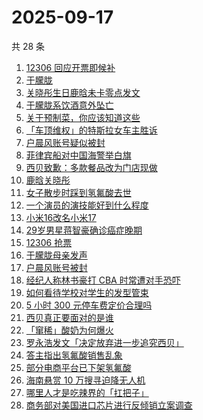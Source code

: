 # 2025-09-17

共 28 条

<!-- BEGIN ZHIHUSEARCH -->
<!-- 最后更新时间 Wed Sep 17 2025 15:15:58 GMT+0800 (China Standard Time) -->

1. [12306 回应开票即候补](https://www.zhihu.com/search?q=12306%20%E5%9B%9E%E5%BA%94%E5%BC%80%E7%A5%A8%E5%8D%B3%E5%80%99%E8%A1%A5)
1. [于朦胧](https://www.zhihu.com/search?q=%E4%BA%8E%E6%9C%A6%E8%83%A7)
1. [关晓彤生日鹿晗未卡零点发文](https://www.zhihu.com/search?q=%E5%85%B3%E6%99%93%E5%BD%A4%E7%94%9F%E6%97%A5%E9%B9%BF%E6%99%97%E6%9C%AA%E5%8D%A1%E9%9B%B6%E7%82%B9%E5%8F%91%E6%96%87)
1. [于朦胧系饮酒意外坠亡](https://www.zhihu.com/search?q=%E4%BA%8E%E6%9C%A6%E8%83%A7%E7%B3%BB%E9%A5%AE%E9%85%92%E6%84%8F%E5%A4%96%E5%9D%A0%E4%BA%A1)
1. [关于预制菜，你应该知道这些](https://www.zhihu.com/search?q=%E5%85%B3%E4%BA%8E%E9%A2%84%E5%88%B6%E8%8F%9C%EF%BC%8C%E4%BD%A0%E5%BA%94%E8%AF%A5%E7%9F%A5%E9%81%93%E8%BF%99%E4%BA%9B)
1. [「车顶维权」的特斯拉女车主胜诉](https://www.zhihu.com/search?q=%E3%80%8C%E8%BD%A6%E9%A1%B6%E7%BB%B4%E6%9D%83%E3%80%8D%E7%9A%84%E7%89%B9%E6%96%AF%E6%8B%89%E5%A5%B3%E8%BD%A6%E4%B8%BB%E8%83%9C%E8%AF%89)
1. [户晨风账号疑似被封](https://www.zhihu.com/search?q=%E6%88%B7%E6%99%A8%E9%A3%8E%E8%B4%A6%E5%8F%B7%E7%96%91%E4%BC%BC%E8%A2%AB%E5%B0%81)
1. [菲律宾船对中国海警举白旗](https://www.zhihu.com/search?q=%E8%8F%B2%E5%BE%8B%E5%AE%BE%E8%88%B9%E5%AF%B9%E4%B8%AD%E5%9B%BD%E6%B5%B7%E8%AD%A6%E4%B8%BE%E7%99%BD%E6%97%97)
1. [西贝致歉：多款餐品改为门店现做](https://www.zhihu.com/search?q=%E8%A5%BF%E8%B4%9D%E8%87%B4%E6%AD%89%EF%BC%9A%E5%A4%9A%E6%AC%BE%E9%A4%90%E5%93%81%E6%94%B9%E4%B8%BA%E9%97%A8%E5%BA%97%E7%8E%B0%E5%81%9A)
1. [鹿晗关晓彤](https://www.zhihu.com/search?q=%E9%B9%BF%E6%99%97%E5%85%B3%E6%99%93%E5%BD%A4)
1. [女子散步时踩到氢氟酸去世](https://www.zhihu.com/search?q=%E5%A5%B3%E5%AD%90%E6%95%A3%E6%AD%A5%E6%97%B6%E8%B8%A9%E5%88%B0%E6%B0%A2%E6%B0%9F%E9%85%B8%E5%8E%BB%E4%B8%96)
1. [一个演员的演技能好到什么程度](https://www.zhihu.com/search?q=%E4%B8%80%E4%B8%AA%E6%BC%94%E5%91%98%E7%9A%84%E6%BC%94%E6%8A%80%E8%83%BD%E5%A5%BD%E5%88%B0%E4%BB%80%E4%B9%88%E7%A8%8B%E5%BA%A6)
1. [小米16改名小米17](https://www.zhihu.com/search?q=%E5%B0%8F%E7%B1%B316%E6%94%B9%E5%90%8D%E5%B0%8F%E7%B1%B317)
1. [29岁男星蒋智豪确诊癌症晚期](https://www.zhihu.com/search?q=29%E5%B2%81%E7%94%B7%E6%98%9F%E8%92%8B%E6%99%BA%E8%B1%AA%E7%A1%AE%E8%AF%8A%E7%99%8C%E7%97%87%E6%99%9A%E6%9C%9F)
1. [12306 抢票](https://www.zhihu.com/search?q=12306%20%E6%8A%A2%E7%A5%A8)
1. [于朦胧母亲发声](https://www.zhihu.com/search?q=%E4%BA%8E%E6%9C%A6%E8%83%A7%E6%AF%8D%E4%BA%B2%E5%8F%91%E5%A3%B0)
1. [户晨风账号被封](https://www.zhihu.com/search?q=%E6%88%B7%E6%99%A8%E9%A3%8E%E8%B4%A6%E5%8F%B7%E8%A2%AB%E5%B0%81)
1. [经纪人称林书豪打 CBA 时常遭对手恐吓](https://www.zhihu.com/search?q=%E7%BB%8F%E7%BA%AA%E4%BA%BA%E7%A7%B0%E6%9E%97%E4%B9%A6%E8%B1%AA%E6%89%93%20CBA%20%E6%97%B6%E5%B8%B8%E9%81%AD%E5%AF%B9%E6%89%8B%E6%81%90%E5%90%93)
1. [如何看待学校对学生的发型管束](https://www.zhihu.com/search?q=%E5%A6%82%E4%BD%95%E7%9C%8B%E5%BE%85%E5%AD%A6%E6%A0%A1%E5%AF%B9%E5%AD%A6%E7%94%9F%E7%9A%84%E5%8F%91%E5%9E%8B%E7%AE%A1%E6%9D%9F)
1. [5 小时 300 元停车费定价合理吗](https://www.zhihu.com/search?q=5%20%E5%B0%8F%E6%97%B6%20300%20%E5%85%83%E5%81%9C%E8%BD%A6%E8%B4%B9%E5%AE%9A%E4%BB%B7%E5%90%88%E7%90%86%E5%90%97)
1. [西贝真正要面对的是谁](https://www.zhihu.com/search?q=%E8%A5%BF%E8%B4%9D%E7%9C%9F%E6%AD%A3%E8%A6%81%E9%9D%A2%E5%AF%B9%E7%9A%84%E6%98%AF%E8%B0%81)
1. [「窜稀」酸奶为何爆火](https://www.zhihu.com/search?q=%E3%80%8C%E7%AA%9C%E7%A8%80%E3%80%8D%E9%85%B8%E5%A5%B6%E4%B8%BA%E4%BD%95%E7%88%86%E7%81%AB)
1. [罗永浩发文「决定放弃进一步追究西贝」](https://www.zhihu.com/search?q=%E7%BD%97%E6%B0%B8%E6%B5%A9%E5%8F%91%E6%96%87%E3%80%8C%E5%86%B3%E5%AE%9A%E6%94%BE%E5%BC%83%E8%BF%9B%E4%B8%80%E6%AD%A5%E8%BF%BD%E7%A9%B6%E8%A5%BF%E8%B4%9D%E3%80%8D)
1. [答主指出氢氟酸销售乱象](https://www.zhihu.com/search?q=%E7%AD%94%E4%B8%BB%E6%8C%87%E5%87%BA%E6%B0%A2%E6%B0%9F%E9%85%B8%E9%94%80%E5%94%AE%E4%B9%B1%E8%B1%A1)
1. [部分电商平台已下架氢氟酸](https://www.zhihu.com/search?q=%E9%83%A8%E5%88%86%E7%94%B5%E5%95%86%E5%B9%B3%E5%8F%B0%E5%B7%B2%E4%B8%8B%E6%9E%B6%E6%B0%A2%E6%B0%9F%E9%85%B8)
1. [海南悬赏 10 万搜寻迫降无人机](https://www.zhihu.com/search?q=%E6%B5%B7%E5%8D%97%E6%82%AC%E8%B5%8F%2010%20%E4%B8%87%E6%90%9C%E5%AF%BB%E8%BF%AB%E9%99%8D%E6%97%A0%E4%BA%BA%E6%9C%BA)
1. [哪里人才是吃辣界的「扛把子」](https://www.zhihu.com/search?q=%E5%93%AA%E9%87%8C%E4%BA%BA%E6%89%8D%E6%98%AF%E5%90%83%E8%BE%A3%E7%95%8C%E7%9A%84%E3%80%8C%E6%89%9B%E6%8A%8A%E5%AD%90%E3%80%8D)
1. [商务部对美国进口芯片进行反倾销立案调查](https://www.zhihu.com/search?q=%E5%95%86%E5%8A%A1%E9%83%A8%E5%AF%B9%E7%BE%8E%E5%9B%BD%E8%BF%9B%E5%8F%A3%E8%8A%AF%E7%89%87%E8%BF%9B%E8%A1%8C%E5%8F%8D%E5%80%BE%E9%94%80%E7%AB%8B%E6%A1%88%E8%B0%83%E6%9F%A5)

<!-- END ZHIHUSEARCH -->
